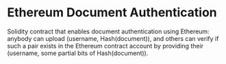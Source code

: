# Ethereum Document Authentication

Solidity contract that enables document authentication using Ethereum: anybody can upload (username, Hash(document)), and others can verify if such a pair exists in the Ethereum contract account by providing their (username, some partial bits of Hash(document)).
